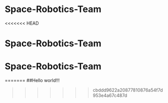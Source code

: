 # Space-Robotics-Team
<<<<<<< HEAD
# Space-Robotics-Team
# Space-Robotics-Team
=======
##Hello world!!!
>>>>>>> cbddd9622a20877810876a54f7d953e4a67c487d
